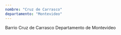 ```yaml
---
nombre: "Cruz de Carrasco"
departamento: "Montevideo"
---
```


Barrio Cruz de Carrasco
Departamento de Montevideo

